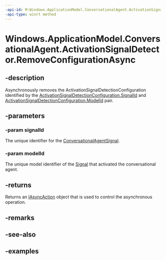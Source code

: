 ```yaml
---
-api-id: M:Windows.ApplicationModel.ConversationalAgent.ActivationSignalDetector.RemoveConfigurationAsync(System.String,System.String)
-api-type: winrt method
---
```


<!-- Method syntax.
public IAsyncAction ActivationSignalDetector.RemoveConfigurationAsync(String signalId, String modelId)
-->

# Windows.ApplicationModel.ConversationalAgent.ActivationSignalDetector.RemoveConfigurationAsync

## -description

Asynchronously removes the ActivationSignalDetectionConfiguration identified by the [ActivationSignalDetectionConfiguration.SignalId](activationsignaldetectionconfiguration_signalid.md) and [ActivationSignalDetectionConfiguration.ModelId](activationsignaldetectionconfiguration_modelid.md) pair.

## -parameters

### -param signalId

The unique identifier for the [ConversationalAgentSignal](conversationalagentsignal.md).

### -param modelId

The unique model identifier of the [Signal](conversationalagentsignal.md) that activated the conversational agent.

## -returns

Returns an [IAsyncAction](../windows.foundation/iasyncaction.md) object that is used to control the asynchronous operation.

## -remarks

## -see-also

## -examples
